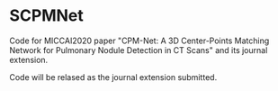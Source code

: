 # SCPMNet
Code for MICCAI2020 paper "CPM-Net: A 3D Center-Points Matching Network for Pulmonary Nodule Detection in CT Scans" and its journal extension.

Code will be relased as the journal extension submitted.
